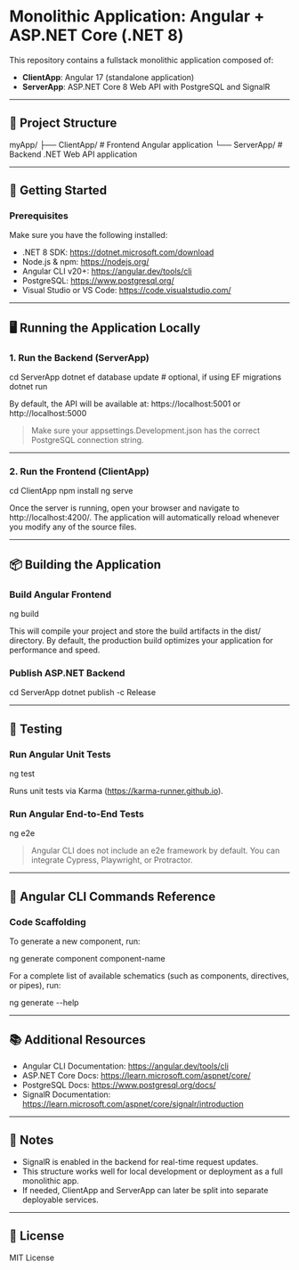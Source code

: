 # Monolithic Application: Angular + ASP.NET Core (.NET 8)

This repository contains a fullstack monolithic application composed of:

- **ClientApp**: Angular 17 (standalone application)
- **ServerApp**: ASP.NET Core 8 Web API with PostgreSQL and SignalR

---

## 🔧 Project Structure

myApp/
├── ClientApp/     # Frontend Angular application
└── ServerApp/     # Backend .NET Web API application

---

## 🚀 Getting Started

### Prerequisites

Make sure you have the following installed:

- .NET 8 SDK: https://dotnet.microsoft.com/download
- Node.js & npm: https://nodejs.org/
- Angular CLI v20+: https://angular.dev/tools/cli
- PostgreSQL: https://www.postgresql.org/
- Visual Studio or VS Code: https://code.visualstudio.com/

---

## 🖥️ Running the Application Locally

### 1. Run the Backend (ServerApp)

cd ServerApp
dotnet ef database update  # optional, if using EF migrations
dotnet run

By default, the API will be available at: https://localhost:5001 or http://localhost:5000

> Make sure your appsettings.Development.json has the correct PostgreSQL connection string.

---

### 2. Run the Frontend (ClientApp)

cd ClientApp
npm install
ng serve

Once the server is running, open your browser and navigate to http://localhost:4200/. The application will automatically reload whenever you modify any of the source files.

---

## 📦 Building the Application

### Build Angular Frontend

ng build

This will compile your project and store the build artifacts in the dist/ directory. By default, the production build optimizes your application for performance and speed.

### Publish ASP.NET Backend

cd ServerApp
dotnet publish -c Release

---

## 🧪 Testing

### Run Angular Unit Tests

ng test

Runs unit tests via Karma (https://karma-runner.github.io).

### Run Angular End-to-End Tests

ng e2e

> Angular CLI does not include an e2e framework by default. You can integrate Cypress, Playwright, or Protractor.

---

## 🧱 Angular CLI Commands Reference

### Code Scaffolding

To generate a new component, run:

ng generate component component-name

For a complete list of available schematics (such as components, directives, or pipes), run:

ng generate --help

---

## 📚 Additional Resources

- Angular CLI Documentation: https://angular.dev/tools/cli
- ASP.NET Core Docs: https://learn.microsoft.com/aspnet/core/
- PostgreSQL Docs: https://www.postgresql.org/docs/
- SignalR Documentation: https://learn.microsoft.com/aspnet/core/signalr/introduction

---

## 📝 Notes

- SignalR is enabled in the backend for real-time request updates.
- This structure works well for local development or deployment as a full monolithic app.
- If needed, ClientApp and ServerApp can later be split into separate deployable services.

---

## 📄 License

MIT License

